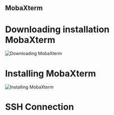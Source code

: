 ## MobaXterm

# Downloading installation MobaXterm
![Downloading MobaXterm](https://user-images.githubusercontent.com/83491188/209497332-685a7b33-f7f8-4c67-84c6-39e1d972ce45.png)

# Installing MobaXterm
![Installing MobaXterm](https://user-images.githubusercontent.com/83491188/209497350-9ee09f28-6150-4e2f-b649-2da30e07acba.png)

# SSH Connection
